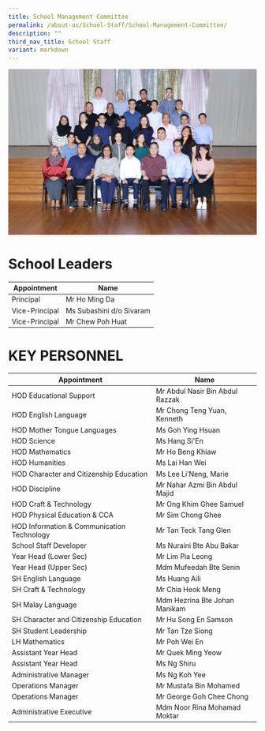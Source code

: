 ```yaml
---
title: School Management Committee
permalink: /about-us/School-Staff/School-Management-Committee/
description: ""
third_nav_title: School Staff
variant: markdown
---
```

![](/images/Dept%20Photo/SCHOOL_MANAGEMENT_COMMITTEE_6031A_P1.jpg)
# School Leaders

| Appointment | Name |
| -------- | -------- |
| Principal     | Mr Ho Ming Da     |
| Vice-Principal     | Ms Subashini d/o Sivaram    |
| Vice-Principal     | Mr Chew Poh Huat     |

# KEY PERSONNEL

| Appointment | Name |
| -------- | -------- |
| HOD Educational Support     | Mr Abdul Nasir Bin Abdul Razzak     |
| HOD English Language     | Mr Chong Teng Yuan, Kenneth     |
| HOD Mother Tongue Languages      | Ms Goh Ying Hsuan   |
| HOD Science     | Ms Hang Si'En     |
| HOD Mathematics     | Mr Ho Beng Khiaw     |
| HOD Humanities     | Ms Lai Han Wei    |
| HOD Character and Citizenship Education     | Ms Lee Li’Neng, Marie    |
| HOD Discipline     | Mr Nahar Azmi Bin Abdul Majid     |
| HOD Craft & Technology     | Mr Ong Khim Ghee Samuel     |
| HOD Physical Education & CCA     | Mr Sim Chong Ghee    |
| HOD Information & Communication Technology     | Mr Tan Teck Tang Glen     |
| School Staff Developer    | Ms Nuraini Bte Abu Bakar     |
| Year Head​ (Lower Sec)     | Mr Lim Pia Leong     |
| Year Head (Upper Sec)     | Mdm Mufeedah Bte Senin     |
| SH English Language     | Ms Huang Aili     |
| SH Craft & Technology     | Mr Chia Heok Meng     |
| SH Malay Language     | Mdm Hezrina Bte Johan Manikam     |
| SH Character and Citizenship Education     | Mr Hu Song En Samson     |
| SH Student Leadership     | Mr Tan Tze Siong     |
| LH Mathematics     | Mr Poh Wei En     |
| Assistant Year Head     | Mr Quek Ming Yeow     |
| Assistant Year Head     | Ms Ng Shiru     |
| Administrative Manager     | Ms Ng Koh Yee    |
| Operations Manager     | Mr Mustafa Bin Mohamed    |
| Operations Manager     | Mr George Goh Chee Chong     |
| Administrative Executive     | Mdm Noor Rina Mohamad Moktar     |